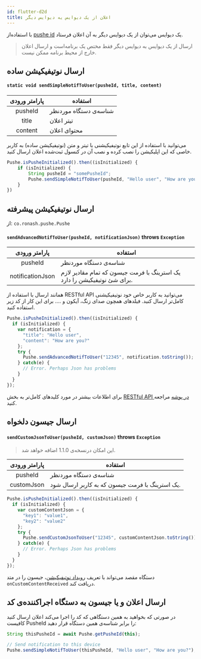 ```yaml
---
id: flutter-d2d
title: اعلان از یک دیوایس یه دیوایس دیگر
---
```



با استفاده‌از [pushe id](/docs/flutter/flutter-pusheid) یک دیوایس می‌توان از یک دیوایس دیگر به آن اعلان فرستاد.

> ارسال از یک دیوایس به دیوایس دیگر فقط مختص یک برنامه‌است و ارسال اعلان خارج‌ از محیط برنامه ممکن نیست.

## ارسال نوتیفیکیشن ساده


<div dir='ltr'>

#### `static void sendSimpleNotifToUser(pusheId, title, content)`

</div>

|پارامتر ورودی|استفاده|
|:--:|--|
|pusheId|شناسه‌ی دستگاه موردنظر|
|title|تیتر اعلان|
|content|محتوای اعلان|

می‌توانید با استفاده از این تابع نوتیفیکیشنی با تیتر و متن (نوتیفیکیشن ساده) به کاربر خاصی که این اپلیکیشن را نصب کرده و نصب آن در کنسول ثبت‌شده اعلان ارسال کنید.

```js
Pushe.isPusheInitialized().then((isInitialized) {
    if (isInitialized) {
        String pusheId = "somePusheId";
        Pushe.sendSimpleNotifToUser(pusheId, "Hello user", "How are you doing?");
    }
})
```

## ارسال نوتیفیکیشن پیشرفته

از: `co.ronash.pushe.Pushe`

<div dir='ltr'>

#### `sendAdvancedNotifToUser(pusheId, notificationJson)` throws `Exception`

</div>

|پارامتر ورودی|استفاده|
|:--:|--|
|pusheId|شناسه‌ی دستگاه موردنظر|
|notificationJson|یک استرینگ با فرمت جیسون که تمام مقادیر لازم برای شئ نوتیفیکیشن را دارد.|


همانند ارسال با استفاده از RESTful API می‌توانید به کاربر خاص خود نوتیفیکیشنی کامل‌تر ارسال کنید. فیلد‌های همچون صدای زنگ، آیکون و .... برای این کار از کد زیر استفاده کنید.

```js
Pushe.isPusheInitialized().then((isInitialized) {
  if (isInitialized) {
    var notification = {
      "title": "Hello user",
      "content": "How are you?"
    };
    try {
      Pushe.sendAdvancedNotifToUser("12345", notification.toString());
    } catch(e) {
      // Error. Perhaps Json has problems
    }
  }
});
```

برای اطلاعات بیشتر در مورد کلید‌های کامل‌تر به بخش [RESTful API در پوشه](docs/api-keys) مراجعه کنید.

## ارسال جیسون دلخواه


<div dir='ltr'>

#### `sendCustomJsonToUser(pusheId, customJson)` throws `Exception`

</div>

> این امکان درنسخه‌ی 1.1.0 اضافه خواهد شد.

|پارامتر ورودی|استفاده|
|:--:|--|
|pusheId|شناسه‌ی دستگاه موردنظر|
|customJson|یک استرینگ با فرمت جیسون که به کاربر ارسال شود.|


```js
Pushe.isPusheInitialized().then((isInitialized) {
  if (isInitialized) {
    var customContentJson = {
      "key1": "value1",
      "key2": "value2"
    };
    try {
      Pushe.sendCustomJsonToUser("12345", customContentJson.toString());
    } catch(e) {
      // Error. Perhaps Json has problems
    }
  }
});
```

دستگاه مقصد می‌تواند با تعریف [رویداد نوتیفیکیشن](flutter-listener)، جیسون را در متد `onCustomContentReceived` دریافت کند.

## ارسال اعلان و یا جیسون به دستگاه اجراکننده‌ی کد

در صورتی که بخواهید به همین دستگاهی که کد را اجرا می‌کند اعلان ارسال کنید کافیست PusheId را برابر شناسه‌ی همین دستگاه قرار دهید:

```js
String thisPusheId = await Pushe.getPusheId(this);

// Send notification to this device
Pushe.sendSimpleNotifToUser(thisPusheId, "Hello user", "How are you?");
```